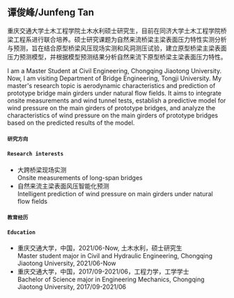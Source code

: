 ## 谭俊峰/Junfeng Tan
重庆交通大学土木工程学院土木水利硕士研究生，目前在同济大学土木工程学院桥梁工程系进行联合培养。硕士研究课题为自然来流桥梁主梁表面压力特性实测分析与预测，旨在结合原型桥梁风压现场实测和风洞测压试验，建立原型桥梁主梁表面压力预测模型，并根据模型预测结果分析自然来流下原型桥梁主梁表面压力特性。


I am a Master Student at Civil Engineering, Chongqing Jiaotong University. Now, I am visiting Department of Bridge Engineering, Tongji University. My master's research topic is aerodynamic characteristics and prediction of prototype bridge main girders under natural flow fields. It aims to integrate onsite measurements and wind tunnel tests, establish a predictive model for wind pressure on the main girders of prototype bridges, and analyze the characteristics of wind pressure on the main girders of prototype bridges based on the predicted results of the model.


#### `研究方向`
#### `Research interests`
- 大跨桥梁现场实测<br />
  Onsite measurements of long-span bridges
- 自然来流主梁表面风压智能化预测 <br />
  Intelligent prediction of wind pressure on main girders under natural flow fields



#### `教育经历`
#### `Education`
- 重庆交通大学，中国，2021/06-Now, 土木水利，硕士研究生  <br />
  Master student major in Civil and Hydraulic Engineering, Chongqing Jiaotong University, 2021/06-Now  <br />
- 重庆交通大学，中国，2017/09-2021/06，工程力学，工学学士  <br />
  Bachelor of Science major in Engineering Mechanics, Chongqing Jiaotong University, 2017/09-2021/06  <br />


